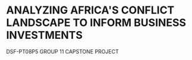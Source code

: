 # **ANALYZING AFRICA'S CONFLICT LANDSCAPE TO INFORM BUSINESS INVESTMENTS**
DSF-PT08P5 GROUP 11 CAPSTONE PROJECT 
